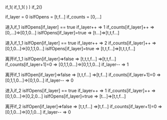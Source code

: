 if_1(
  if_1_1(
  )
)
if_2()

if_layer = 0
isIfOpens = [t,f...]
if_counts = [0,...]

进入if_1
isIfOpens[if_layer] == true
if_layer++ => 1
if_counts[if_layer]++ => [0,...]=>[0,1,0...]
isIfOpens[if_layer]=true => [t...]=>[t,t,f...]

进入if_1_1
isIfOpen[if_layer] == true
if_layer++ => 2
if_counts[if_layer]++ => [0,1,0...]=>[0,1,1,0...]
isIfOpens[if_layer]=true => [t,t,f...]=>[t,t,t,f...]

离开if_1_1
isIfOpen[if_layer]=>false => [t,t,t,f...] =>[t,t,f...]
if_counts[if_layer+1]=0 => [0,1,1,0...]=>[0,1,1,0...]
if_layer-- => 1

离开if_1
isIfOpen[if_layer]=>false => [t,t,f...] =>[t,f...]
if_counts[if_layer+1]=0 => [0,1,1,0...]=>[0,1,0...]
if_layer-- => 0

进入if_2
isIfOpens[if_layer] == true
if_layer++ => 1
if_counts[if_layer]++ => [0,1,0...]=>[0,2,0...]
isIfOpens[if_layer]=true => [t...]=>[t,t,f...]

离开if_2
isIfOpen[if_layer]=>false => [t,t,f...] =>[t,f...]
if_counts[if_layer+1]=0 => [0,1,0...]=>[0,1,0...]
if_layer-- => 0
